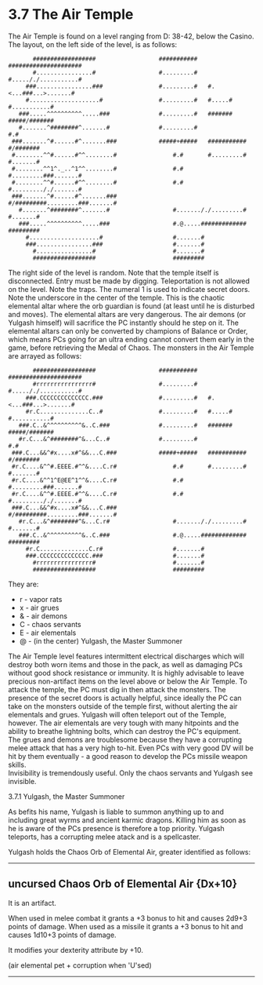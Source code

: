 # 3.7 The Air Temple

The Air Temple is found on a level ranging from D: 38-42, below the Casino. The layout, on 
the left side of the level, is as follows:

```
       ##################                  ###########   #####################
       #................#                  #.........#   #....././...........#
     ###................###                #.........#   #.<...###...>.......#
     #....................#                #.........#   #.....# #...........#
   ###.....^^^^^^^^^^.....###              #.........#   ####### #####/#######
   #.......^########^.......#              #.........#               #.#
 ###.......^#......#^.......###            #####+#####   ########### #/#######
 #........^^#......#^^........#                #.#       #.........# #.......#
 #........^^1^._..^1^^........#                #.#       #.........###.......#
 #........^^#......#^^........#                #.#       #........././.......#
 ###.......^#......#^.......###                #/#########.........###.......#
   #.......^########^.......#                  #......././.........# #.......#
   ###.....^^^^^^^^^^.....###                  #.@.....############# #########
     #....................#                    #.......#
     ###................###                    #.......#
       #................#                      #.......#
       ##################                      #########
```

The right side of the level is random. Note that the temple itself is disconnected. Entry 
must be made by digging. Teleportation is not allowed on the level. Note the traps. The 
numeral 1 is used to indicate secret doors. Note the underscore in the center of the 
temple. This is the chaotic elemental altar where the orb guardian is found (at least 
until he is disturbed and moves). The elemental altars are very dangerous. The air demons 
(or Yulgash himself) will sacrifice the PC instantly should he step on it. The elemental 
altars can only be converted by champions of Balance or Order, which means PCs going for 
an ultra ending cannot convert them early in the game, before retrieving the Medal of 
Chaos. The monsters in the Air Temple are arrayed as follows:

```
       ##################                  ###########   #####################
       #rrrrrrrrrrrrrrrr#                  #.........#   #....././...........#
     ###.CCCCCCCCCCCCCC.###                #.........#   #.<...###...>.......#
     #r.C..............C..#                #.........#   #.....# #...........#
   ###.C..&^^^^^^^^^^&..C.###              #.........#   ####### #####/#######
   #r.C...&^########^&...C..#              #.........#               #.#
 ###.C...&&^#x....x#^&&...C.###            #####+#####   ########### #/#######
 #r.C....&^^#.EEEE.#^^&....C.r#                #.#       #.........# #.......#
 #r.C....&^^1^E@EE^1^^&....C.r#                #.#       #.........###.......#
 #r.C....&^^#.EEEE.#^^&....C.r#                #.#       #........././.......#
 ###.C...&&^#x....x#^&&...C.###                #/#########.........###.......#
   #r.C...&^########^&...C.r#                  #......././.........# #.......#
   ###.C..&^^^^^^^^^^&..C.###                  #.@.....############# #########
     #r.C..............C.r#                    #.......#
     ###.CCCCCCCCCCCCCC.###                    #.......#
       #rrrrrrrrrrrrrrrr#                      #.......#
       ##################                      #########
```

They are: 
* r - vapor rats
* x - air grues
* & - air demons
* C - chaos servants
* E - air elementals
* @ - (in the center) Yulgash, the Master Summoner

The Air Temple level features intermittent electrical discharges which will destroy both 
worn items and those in the pack, as well as damaging PCs without good shock resistance 
or immunity. It is highly advisable to leave precious non-artifact items on the level 
above or below the Air Temple. To attack the temple, the PC must dig in then attack the 
monsters. The presence of the secret doors is actually helpful, since ideally the PC can 
take on the monsters outside of the temple first, without alerting the air elementals and 
grues. Yulgash will often teleport out of the Temple, however. The air elementals are 
very tough with many hitpoints and the ability to breathe lightning bolts, which can 
destroy the PC's equipment. The grues and demons are troublesome because they have a 
corrupting melee attack that has a very high to-hit. Even PCs with very good DV will be 
hit by them eventually - a good reason to develop the PCs missile weapon skills.  
Invisibility is tremendously useful. Only the chaos servants and Yulgash see invisible.


3.7.1 Yulgash, the Master Summoner

As befits his name, Yulgash is liable to summon anything up to and including great wyrms 
and ancient karmic dragons. Killing him as soon as he is aware of the PCs presence is 
therefore a top priority. Yulgash teleports, has a corrupting melee atack and is a 
spellcaster.

Yulgash holds the Chaos Orb of Elemental Air, greater identified as follows:

------------------ 
uncursed Chaos Orb of Elemental Air {Dx+10}
-----------------

It is an artifact.

When used in melee combat it grants a +3 bonus to hit and causes 2d9+3 points 
of damage. When used as a missile it grants a +3 bonus to hit and causes 1d10+3 
points of damage.

It modifies your dexterity attribute by +10.

(air elemental pet + corruption when 'U'sed)

-------------------------------------------------------------------------------

